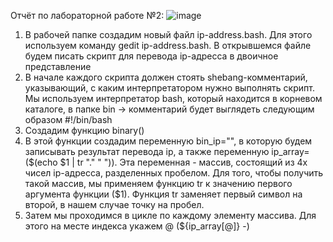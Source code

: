Отчёт по лабораторной работе №2:
![image](https://github.com/user-attachments/assets/463cef55-f414-404a-a29d-7b97065000ed)

1. В рабочей папке создадим новый файл ip-address.bash. Для этого используем команду gedit ip-address.bash. В открывшемся файле будем писать скрипт для перевода ip-адресса в двоичное представление
2. В начале каждого скрипта должен стоять shebang-комментарий, указывающий, с каким интерпретатором нужно выполнять скрипт. Мы используем интерпретатор bash, который находится в корневом каталоге, в папке bin -> комментарий будет выглядеть следующим образом #!/bin/bash
3. Создадим функцию binary()
4. В этой функции создадим переменную  bin_ip="", в которую будем записывать результат перевода ip, а также переменную ip_array=($(echo $1 | tr "." " ")). Эта переменная - массив, состоящий из 4х чисел ip-адресса, разделенных пробелом. Для того, чтобы получить такой массив, мы применяем функцию tr к значению первого аргумента функции ($1). Функция tr заменяет первый символ на второй, в нашем случае точку на пробел.
5. Затем мы проходимся в цикле по каждому элементу массива. Для этого на месте индекса укажем @ (${ip_array[@]} -)
